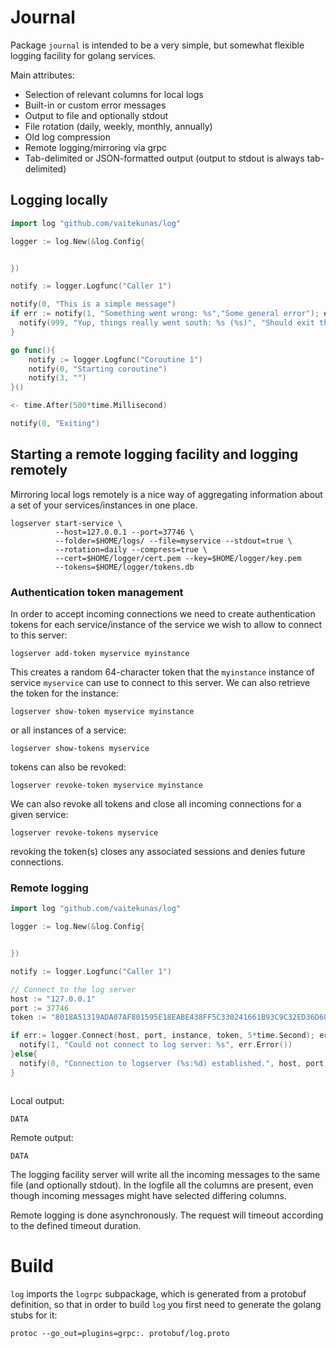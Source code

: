 # Journal

Package `journal` is intended to be a very simple, but somewhat flexible logging
facility for golang services.

Main attributes:

* Selection of relevant columns for local logs
* Built-in or custom error messages
* Output to file and optionally stdout
* File rotation (daily, weekly, monthly, annually)
* Old log compression
* Remote logging/mirroring via grpc
* Tab-delimited or JSON-formatted output (output to stdout is always tab-delimited)

## Logging locally

```Go
import log "github.com/vaitekunas/log"

logger := log.New(&log.Config{


})

notify := logger.Logfunc("Caller 1")

notify(0, "This is a simple message")
if err := notify(1, "Something went wrong: %s","Some general error"); err != nil {
  notify(999, "Yup, things really went south: %s (%s)", "Should exit the program now","Nothing to be done here")
}

go func(){
    notify := logger.Logfunc("Coroutine 1")
    notify(0, "Starting coroutine")
    notify(3, "")
}()

<- time.After(500*time.Millisecond)

notify(0, "Exiting")
```

## Starting a remote logging facility and logging remotely

Mirroring local logs remotely is a nice way of aggregating information about
a set of your services/instances in one place.

```shell
logserver start-service \
          --host=127.0.0.1 --port=37746 \
          --folder=$HOME/logs/ --file=myservice --stdout=true \
          --rotation=daily --compress=true \
          --cert=$HOME/logger/cert.pem --key=$HOME/logger/key.pem
          --tokens=$HOME/logger/tokens.db
```

### Authentication token management

In order to accept incoming connections we need to create authentication tokens
for each service/instance of the service we wish to allow to connect to this server:

```shell
logserver add-token myservice myinstance
```

This creates a random 64-character token that the `myinstance` instance of
service `myservice` can use to connect to this server. We can also retrieve the
token for the instance:

```shell
logserver show-token myservice myinstance
```

or all instances of a service:

```shell
logserver show-tokens myservice
```

tokens can also be revoked:

```shell
logserver revoke-token myservice myinstance
```

We can also revoke all tokens and close all incoming connections for a given
service:

```shell
logserver revoke-tokens myservice
```

revoking the token(s) closes any associated sessions and denies future connections.

### Remote logging


```Go
import log "github.com/vaitekunas/log"

logger := log.New(&log.Config{


})

notify := logger.Logfunc("Caller 1")

// Connect to the log server
host := "127.0.0.1"
port := 37746
token := "8018A51319ADA07AF801595E18EABE438FF5C330241661B93C9C32ED36D60C00"

if err:= logger.Connect(host, port, instance, token, 5*time.Second); err != nil {
  notify(1, "Could not connect to log server: %s", err.Error())  
}else{
  notify(0, "Connection to logserver (%s:%d) established.", host, port)
}



```

Local output:
```
DATA
```

Remote output:
```
DATA
```

The logging facility server will write all the incoming messages to the same file
(and optionally stdout). In the logfile all the columns are present, even  though
incoming messages might have selected differing columns.

Remote logging is done asynchronously. The request will timeout according to the
defined timeout duration.


# Build

`log` imports the `logrpc` subpackage, which is generated from a protobuf definition,
so that in order to build `log` you first need to generate the golang stubs for it:

```shell
protoc --go_out=plugins=grpc:. protobuf/log.proto
```
